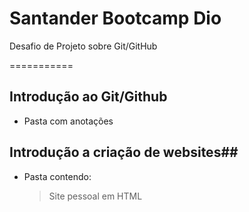 # Santander Bootcamp Dio
Desafio de Projeto sobre Git/GitHub

===========

## Introdução ao Git/Github
- Pasta com anotações

## Introdução a criação de websites##
- Pasta contendo:
   > Site pessoal em HTML

